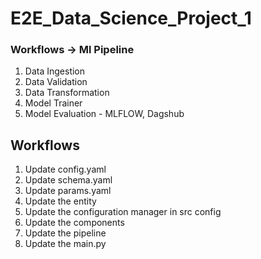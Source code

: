 # E2E_Data_Science_Project_1

### Workflows -> Ml Pipeline

1. Data Ingestion
2. Data Validation
3. Data Transformation
4. Model Trainer
5. Model Evaluation - MLFLOW, Dagshub

## Workflows

1. Update config.yaml
2. Update schema.yaml
3. Update params.yaml
4. Update the entity
5. Update the configuration manager in src config
6. Update the components
7. Update the pipeline 
8. Update the main.py